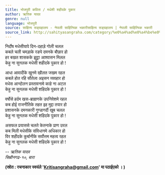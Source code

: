 ```yaml
---
title: भोजपुरी कविता / मधेशी शहीदके पुकार
author: ऋतिक यादव
genre: null
language: भोजपुरी
source: साहित्य सङ्ग्रहालय - नेपाली साहित्यिक भकारीसाहित्य सङ्ग्रहालय | नेपाली साहित्यिक भकारी
source_link: http://sahityasangraha.com/category/%e0%a4%ad%e0%a4%be%e0%a4%b7%e0%a4%be-%e0%a4%ad%e0%a4%be%e0%a4%b7%e0%a5%80-%e0%a4%b8%e0%a4%be%e0%a4%b9%e0%a4%bf%e0%a4%a4%e0%a5%8d%e0%a4%af/%e0%a4%ad%e0%a5%8b%e0%a4%9c%e0%a4%aa%e0%a5%81%e0%a4%b0%e0%a5%80-%e0%a4%b0%e0%a4%9a%e0%a4%a8%e0%a4%be/
---
```


निर्दोष मधेसीयापे दिन-दहाड़े गोली चलल  
कबले चली चमड़ाके रङपे दमनके बौछार हो  
हर बखत शासकके झुट्टा आश्वासन मिलल  
केहु ना सुनलक मधेसी शहीदके पुकार हो !

आधा आवादीके खुनमे खौलत जखम रहल  
कबले होत रहि सौतेला अइसन व्यवहार हो  
मधेस आन्दोलन प्रस्तावनामे काहे ना अटल  
केहु ना सुनलक मधेसी शहिदके पुकार हो !

वर्षोसे हर्दम खस-ब्राह्मणके उपनिवेशमे रहल  
कब होई राजनीतिके तहत इह मुद्दा तयार हो  
प्रशासनके दमनकारी गुण्डागर्दी खुब चलल  
केहु ना सुनलक मधेसी शहिदके पुकार हो !

असफल प्रयाससे चलते केतनाके प्राण उरल  
कब मिली मधेसीके संविधानमे अधिकार हो  
विर शहीदके कुर्बानीके सर्वोत्तम महत्व रहल  
केहु ना सुनलक मधेसी शहिदके पुकार हो !

*-- ऋतिक यादव  
सिम्रौनगढ-१०, बारा*

**(स्रोत : रचनाकार स्वयंले '<a href="mailto:Kritisangraha@gmail.com" class="email">Kritisangraha@gmail.com</a>' मा पठाईएको । )**
